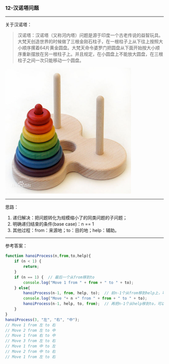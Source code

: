 ### 12-汉诺塔问题

---
关于汉诺塔：

> 汉诺塔：汉诺塔（又称河内塔）问题是源于印度一个古老传说的益智玩具。大梵天创造世界的时候做了三根金刚石柱子，在一根柱子上从下往上按照大小顺序摞着64片黄金圆盘。大梵天命令婆罗门把圆盘从下面开始按大小顺序重新摆放在另一根柱子上。并且规定，在小圆盘上不能放大圆盘，在三根柱子之间一次只能移动一个圆盘。

<img src="../image/hannuota.jpg" width="400">

---

思路：

1. 递归解决：把问题转化为规模缩小了的同类问题的子问题；
2. 明确递归结束的条件(base case)：n == 1
3. 其他过程：from：来源地；to：目的地；help：辅助。

---

参考答案：

```js
function hanoiProcess(n,from,to,help){
	if (n < 1) {
		return;
	}
	if (n == 1) {  // 最后一个从from移到to
		console.log("Move 1 from " + from + " to " + to);
	} else{
		hanoiProcess(n-1, from, help, to);  // 前n-1个从from移到help上，可以借助to
		console.log("Move "+ n +" from " + from + " to " + to);
		hanoiProcess(n-1, help, to, from);  // 再把n-1个从help移到to，可以借助from
	}
}
hanoiProcess(3, "左", "右", "中");
// Move 1 from 左 to 右
// Move 2 from 左 to 中
// Move 1 from 右 to 中
// Move 3 from 左 to 右
// Move 1 from 中 to 左
// Move 2 from 中 to 右
// Move 1 from 左 to 右
```